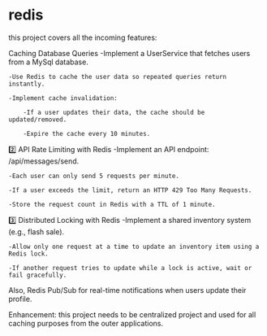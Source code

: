 # redis
this project covers all the incoming features:

Caching Database Queries
    -Implement a UserService that fetches users from a MySql database.
    
    -Use Redis to cache the user data so repeated queries return instantly.
    
    -Implement cache invalidation:
    
        -If a user updates their data, the cache should be updated/removed.
    
        -Expire the cache every 10 minutes.

2️⃣ API Rate Limiting with Redis
    -Implement an API endpoint: /api/messages/send.
    
    -Each user can only send 5 requests per minute.
    
    -If a user exceeds the limit, return an HTTP 429 Too Many Requests.
    
    -Store the request count in Redis with a TTL of 1 minute.

3️⃣ Distributed Locking with Redis
    -Implement a shared inventory system (e.g., flash sale).
    
    -Allow only one request at a time to update an inventory item using a Redis lock.
    
    -If another request tries to update while a lock is active, wait or fail gracefully.

Also, Redis Pub/Sub for real-time notifications when users update their profile.

Enhancement:
    this project needs to be centralized project and used for all caching purposes from the outer applications.
